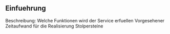 ## Einfuehrung

Beschreibung: Welche Funktionen wird der Service erfuellen
Vorgesehener Zeitaufwand für die Realisierung
Stolpersteine

